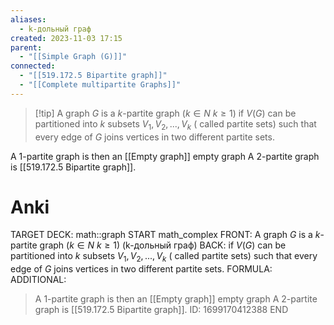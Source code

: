 ```yaml
---
aliases:
  - k-дольный граф
created: 2023-11-03 17:15
parent:
  - "[[Simple Graph (G)]]"
connected:
  - "[[519.172.5 Bipartite graph]]"
  - "[[Complete multipartite Graphs]]"
---
```


> [!tip] A graph $G$ is a $k$-partite graph ($k \in N$ $k ≥ 1$)
if $V(G)$ can be partitioned into $k$ subsets $V_1, V_2, . . . , V_k$ ( called partite sets) such that every edge of $G$ joins vertices in two different partite sets.

A $1$-partite graph is then an [[Empty graph]] empty graph 
A $2$-partite graph is [[519.172.5 Bipartite graph]]. 

# Anki
TARGET DECK: math::graph
START
math_complex
FRONT: A graph $G$ is a $k$-partite graph ($k \in N$ $k ≥ 1$) (k-дольный граф)
BACK: if $V(G)$ can be partitioned into $k$ subsets $V_1, V_2, . . . , V_k$ ( called partite sets) such that every edge of $G$ joins vertices in two different partite sets.
FORMULA: 
ADDITIONAL:
> A $1$-partite graph is then an [[Empty graph]] empty graph 
> A $2$-partite graph is [[519.172.5 Bipartite graph]]. 
ID: 1699170412388
END












